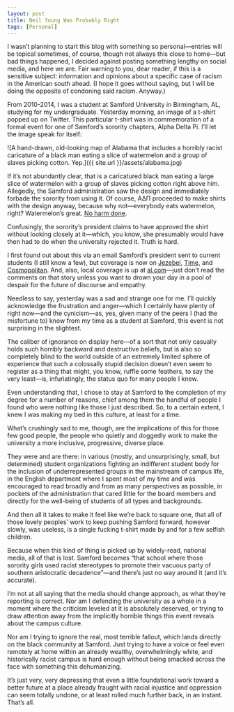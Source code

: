 ```yaml
---
layout: post
title: Neil Young Was Probably Right
tags: [Personal]
---
```

I wasn’t planning to start this blog with something so personal—entries will be topical sometimes, of course, though not always this close to home—but bad things happened, I decided against posting something lengthy on social media, and here we are. Fair warning to you, dear reader, if this is a sensitive subject: information and opinions about a specific case of racism in the American south ahead. (I hope it goes without saying, but I will be doing the opposite of condoning said racism. Anyway.)

From 2010-2014, I was a student at Samford University in Birmingham, AL, studying for my undergraduate. Yesterday morning, an image of a t-shirt popped up on Twitter. This particular t-shirt was in commemoration of a formal event for one of Samford’s sorority chapters, Alpha Delta Pi. I’ll let the image speak for itself:

![A hand-drawn, old-looking map of Alabama that includes a horribly racist caricature of a black man eating a slice of watermelon and a group of slaves picking cotton. Yep.]({{ site.url }}/assets/alabama.jpg)

If it’s not abundantly clear, that is a caricatured black man eating a large slice of watermelon with a group of slaves picking cotton right above him. Allegedly, the Samford administration saw the design and immediately forbade the sorority from using it. Of course, ΑΔΠ proceeded to make shirts with the design anyway, because why not—everybody eats watermelon, right? Watermelon’s great. [No harm done](http://www.theatlantic.com/national/archive/2014/12/how-watermelons-became-a-racist-trope/383529/).

Confusingly, the sorority’s president claims to have approved the shirt without looking closely at it—which, you know, she presumably would have then had to do when the university rejected it. Truth is hard. 

I first found out about this via an email Samford’s president sent to current students (I still know a few), but coverage is now on [Jezebel](http://jezebel.com/alabama-sorority-made-t-shirts-with-a-black-man-eating-1776518333), [Time](http://time.com/4330113/alpha-delta-pi-samford-university-t-shirt/), and [Cosmopolitan](http://www.cosmopolitan.com/college/news/a58389/samford-university-adpi-racist-formal-shirts/). And, also, local coverage is up at [al.com](http://www.al.com/news/index.ssf/2016/05/alabama_university_apologizes.html)—just don’t read the comments on that story unless you want to drown your day in a pool of despair for the future of discourse and empathy.

Needless to say, yesterday was a sad and strange one for me. I’ll quickly acknowledge the frustration and anger—which I certainly have plenty of right now—and the cynicism—as, yes, given many of the peers I (had the misfortune to) know from my time as a student at Samford, this event is not surprising in the slightest.

The caliber of ignorance on display here—of a sort that not only casually holds such horribly backward and destructive beliefs, but is also so completely blind to the world outside of an extremely limited sphere of experience that such a colossally stupid decision doesn’t even seem to register as a thing that might, you know, ruffle some feathers, to say the very least—is, infuriatingly, the status quo for many people I knew.

Even understanding that, I chose to stay at Samford to the completion of my degree for a number of reasons, chief among them the handful of people I found who were nothing like those I just described. So, to a certain extent, I knew I was making my bed in this culture, at least for a time.

What’s crushingly sad to me, though, are the implications of this for those few good people, the people who quietly and doggedly work to make the university a more inclusive, progressive, diverse place.

They were and are there: in various (mostly, and unsurprisingly, small, but determined) student organizations fighting an indifferent student body for the inclusion of underrepresented groups in the mainstream of campus life, in the English department where I spent most of my time and was encouraged to read broadly and from as many perspectives as possible, in pockets of the administration that cared little for the board members and directly for the well-being of students of all types and backgrounds.

And then all it takes to make it feel like we’re back to square one, that all of those lovely peoples’ work to keep pushing Samford forward, however slowly, was useless, is a single fucking t-shirt made by and for a few selfish children.

Because when this kind of thing is picked up by widely-read, national media, all of that is lost. Samford becomes “that school where those sorority girls used racist stereotypes to promote their vacuous party of southern aristocratic decadence”—and there’s just no way around it (and it’s accurate).

I’m not at all saying that the media should change approach, as what they’re reporting is correct. Nor am I defending the university as a whole in a moment where the criticism leveled at it is absolutely deserved, or trying to draw attention away from the implicitly horrible things this event reveals about the campus culture.

Nor am I trying to ignore the real, most terrible fallout, which lands directly on the black community at Samford. Just trying to have a voice or feel even remotely at home within an already wealthy, overwhelmingly white, and historically racist campus is hard enough without being smacked across the face with something this dehumanizing.

It’s just very, very depressing that even a little foundational work toward a better future at a place already fraught with racial injustice and oppression can seem totally undone, or at least rolled much further back, in an instant. That’s all.
